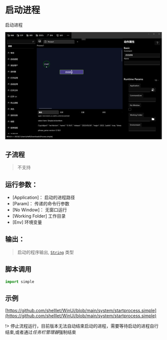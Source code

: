 # 启动进程

启动进程

![start process](./images/04.png ':size=50%')


## 子流程

> 不支持

## 运行参数：

* [Application]： 启动的进程路径
* [Param]： 传递的命令行参数
* [No Window]： 无窗口运行
* [Working Folder] 工作目录
* [Env] 环境变量

## 输出：

>    启动的程序输出, [`String`](../../types/String.md) 类型


## 脚本调用

```python
import simple

```

## 示例

[https://github.com/shelllet/WinUi/blob/main/system/startprocess.simple](https://github.com/shelllet/WinUi/blob/main/system/startprocess.simple)



!> 停止流程运行，目前版本无法自动结束启动的进程，需要等待启动的进程自行结束,或者通过*任务栏管理器*强制结束
